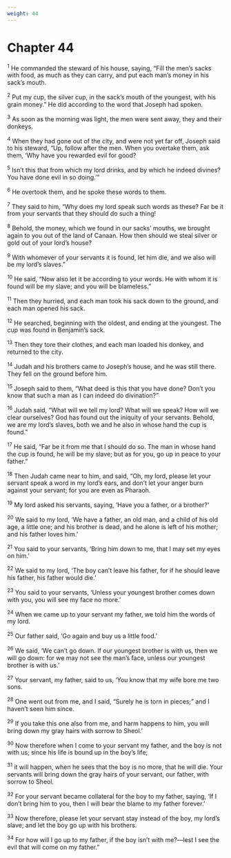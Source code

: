 ```yaml
---
weight: 44
---
```


# Chapter 44

<sup>1</sup> He commanded the steward of his house, saying, “Fill the men’s sacks with food, as much as they can carry, and put each man’s money in his sack’s mouth. 

<sup>2</sup> Put my cup, the silver cup, in the sack’s mouth of the youngest, with his grain money.” He did according to the word that Joseph had spoken. 

<sup>3</sup> As soon as the morning was light, the men were sent away, they and their donkeys. 

<sup>4</sup> When they had gone out of the city, and were not yet far off, Joseph said to his steward, “Up, follow after the men. When you overtake them, ask them, ‘Why have you rewarded evil for good? 

<sup>5</sup> Isn’t this that from which my lord drinks, and by which he indeed divines? You have done evil in so doing.’” 

<sup>6</sup> He overtook them, and he spoke these words to them. 

<sup>7</sup> They said to him, “Why does my lord speak such words as these? Far be it from your servants that they should do such a thing! 

<sup>8</sup> Behold, the money, which we found in our sacks’ mouths, we brought again to you out of the land of Canaan. How then should we steal silver or gold out of your lord’s house? 

<sup>9</sup> With whomever of your servants it is found, let him die, and we also will be my lord’s slaves.” 

<sup>10</sup> He said, “Now also let it be according to your words. He with whom it is found will be my slave; and you will be blameless.” 

<sup>11</sup> Then they hurried, and each man took his sack down to the ground, and each man opened his sack. 

<sup>12</sup> He searched, beginning with the oldest, and ending at the youngest. The cup was found in Benjamin’s sack. 

<sup>13</sup> Then they tore their clothes, and each man loaded his donkey, and returned to the city. 

<sup>14</sup> Judah and his brothers came to Joseph’s house, and he was still there. They fell on the ground before him. 

<sup>15</sup> Joseph said to them, “What deed is this that you have done? Don’t you know that such a man as I can indeed do divination?” 

<sup>16</sup> Judah said, “What will we tell my lord? What will we speak? How will we clear ourselves? God has found out the iniquity of your servants. Behold, we are my lord’s slaves, both we and he also in whose hand the cup is found.” 

<sup>17</sup> He said, “Far be it from me that I should do so. The man in whose hand the cup is found, he will be my slave; but as for you, go up in peace to your father.” 

<sup>18</sup> Then Judah came near to him, and said, “Oh, my lord, please let your servant speak a word in my lord’s ears, and don’t let your anger burn against your servant; for you are even as Pharaoh. 

<sup>19</sup> My lord asked his servants, saying, ‘Have you a father, or a brother?’ 

<sup>20</sup> We said to my lord, ‘We have a father, an old man, and a child of his old age, a little one; and his brother is dead, and he alone is left of his mother; and his father loves him.’ 

<sup>21</sup> You said to your servants, ‘Bring him down to me, that I may set my eyes on him.’ 

<sup>22</sup> We said to my lord, ‘The boy can’t leave his father, for if he should leave his father, his father would die.’ 

<sup>23</sup> You said to your servants, ‘Unless your youngest brother comes down with you, you will see my face no more.’ 

<sup>24</sup> When we came up to your servant my father, we told him the words of my lord. 

<sup>25</sup> Our father said, ‘Go again and buy us a little food.’ 

<sup>26</sup> We said, ‘We can’t go down. If our youngest brother is with us, then we will go down: for we may not see the man’s face, unless our youngest brother is with us.’ 

<sup>27</sup> Your servant, my father, said to us, ‘You know that my wife bore me two sons. 

<sup>28</sup> One went out from me, and I said, “Surely he is torn in pieces;” and I haven’t seen him since. 

<sup>29</sup> If you take this one also from me, and harm happens to him, you will bring down my gray hairs with sorrow to Sheol.’ 

<sup>30</sup> Now therefore when I come to your servant my father, and the boy is not with us; since his life is bound up in the boy’s life; 

<sup>31</sup> it will happen, when he sees that the boy is no more, that he will die. Your servants will bring down the gray hairs of your servant, our father, with sorrow to Sheol. 

<sup>32</sup> For your servant became collateral for the boy to my father, saying, ‘If I don’t bring him to you, then I will bear the blame to my father forever.’ 

<sup>33</sup> Now therefore, please let your servant stay instead of the boy, my lord’s slave; and let the boy go up with his brothers. 

<sup>34</sup> For how will I go up to my father, if the boy isn’t with me?—lest I see the evil that will come on my father.” 


